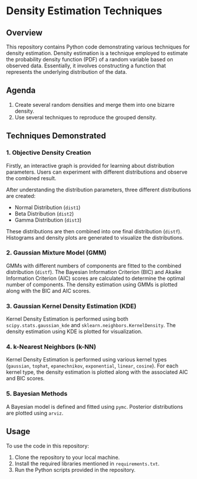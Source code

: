 # Density Estimation Techniques

## Overview
This repository contains Python code demonstrating various techniques for density estimation. Density estimation is a technique employed to estimate the probability density function (PDF) of a random variable based on observed data. Essentially, it involves constructing a function that represents the underlying distribution of the data.

## Agenda

1. Create several random densities and merge them into one bizarre density.
2. Use several techniques to reproduce the grouped density.

## Techniques Demonstrated

### 1. Objective Density Creation

Firstly, an interactive graph is provided for learning about distribution parameters. Users can experiment with different distributions and observe the combined result.

After understanding the distribution parameters, three different distributions are created:

- Normal Distribution (`dist1`)
- Beta Distribution (`dist2`)
- Gamma Distribution (`dist3`)

These distributions are then combined into one final distribution (`distf`). Histograms and density plots are generated to visualize the distributions.

### 2. Gaussian Mixture Model (GMM)

GMMs with different numbers of components are fitted to the combined distribution (`distf`). The Bayesian Information Criterion (BIC) and Akaike Information Criterion (AIC) scores are calculated to determine the optimal number of components. The density estimation using GMMs is plotted along with the BIC and AIC scores.

### 3. Gaussian Kernel Density Estimation (KDE)

Kernel Density Estimation is performed using both `scipy.stats.gaussian_kde` and `sklearn.neighbors.KernelDensity`. The density estimation using KDE is plotted for visualization.

### 4. k-Nearest Neighbors (k-NN)

Kernel Density Estimation is performed using various kernel types (`gaussian`, `tophat`, `epanechnikov`, `exponential`, `linear`, `cosine`). For each kernel type, the density estimation is plotted along with the associated AIC and BIC scores.

### 5. Bayesian Methods

A Bayesian model is defined and fitted using `pymc`. Posterior distributions are plotted using `arviz`.

## Usage

To use the code in this repository:

1. Clone the repository to your local machine.
2. Install the required libraries mentioned in `requirements.txt`.
3. Run the Python scripts provided in the repository.
